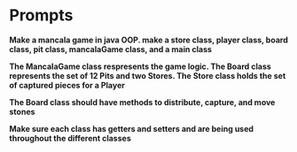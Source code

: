 # Prompts

**Make a mancala game in java OOP. make a store class, player class, board class, pit class, mancalaGame class, and a main class**

**The MancalaGame class respresents the game logic. The Board class represents the set of 12 Pits
and two Stores. The Store class holds the set of captured pieces for a Player**

**The Board class should have methods to distribute, capture, and move stones**

**Make sure each class has getters and setters and are being used throughout the different classes**



